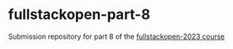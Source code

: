 # fullstackopen-part-8

Submission repository for part 8 of the [fullstackopen-2023 course](https://fullstackopen.com/en/)
